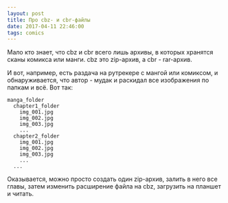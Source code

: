 ```yaml
---
layout: post
title: Про cbz- и cbr-файлы
date: 2017-04-11 22:46:00
tags: comics
---
```


Мало кто знает, что cbz и cbr всего лишь архивы, в которых хранятся сканы комикса или манги. cbz это zip-архив, а cbr - rar-архив.

И вот, например, есть раздача на рутрекере с мангой или комиксом, и обнаруживается, что автор - мудак и раскидал все изображения по папкам и всё. Вот так:

```
manga_folder
  chapter1_folder
    img_001.jpg
    img_002.jpg
    img_003.jpg
    ...
  chapter2_folder
    img_001.jpg
    img_002.jpg
    img_003.jpg
    ...
  ...
```

Оказывается, можно просто создать один zip-архив, залить в него все главы, затем изменить расширение файла на cbz, загрузить на планшет и читать.
